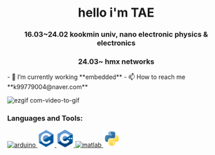 <h1 align="center">hello i'm TAE</h1>
<h3 align="center">16.03~24.02 kookmin univ, nano electronic physics & electronics</h3>
<h3 align="center">24.03~ hmx networks</h3>
- 🌱 I’m currently working **embedded**
- 📫 How to reach me **k99779004@naver.com**

![ezgif com-video-to-gif](https://github.com/tae9898/tae9898/assets/113410967/7075e3ff-a493-4828-ad59-7d94ecd834a9)


<h3 align="left">Languages and Tools:</h3>
<p align="left"> <a href="https://www.arduino.cc/" target="_blank" rel="noreferrer"> <img src="https://cdn.worldvectorlogo.com/logos/arduino-1.svg" alt="arduino" width="40" height="40"/> </a> <a href="https://www.cprogramming.com/" target="_blank" rel="noreferrer"> <img src="https://raw.githubusercontent.com/devicons/devicon/master/icons/c/c-original.svg" alt="c" width="40" height="40"/> </a> <a href="https://www.w3schools.com/cpp/" target="_blank" rel="noreferrer"> <img src="https://raw.githubusercontent.com/devicons/devicon/master/icons/cplusplus/cplusplus-original.svg" alt="cplusplus" width="40" height="40"/> </a> <a href="https://www.mathworks.com/" target="_blank" rel="noreferrer"> <img src="https://upload.wikimedia.org/wikipedia/commons/2/21/Matlab_Logo.png" alt="matlab" width="40" height="40"/> </a> <a href="https://www.python.org" target="_blank" rel="noreferrer"> <img src="https://raw.githubusercontent.com/devicons/devicon/master/icons/python/python-original.svg" alt="python" width="40" height="40"/> </a> </p>
